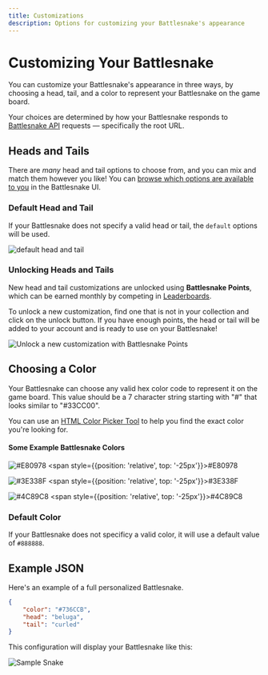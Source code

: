 ```yaml
---
title: Customizations
description: Options for customizing your Battlesnake's appearance
---
```


# Customizing Your Battlesnake

You can customize your Battlesnake's appearance in three ways, by choosing a head, tail, and a color to represent your Battlesnake on the game board.

Your choices are determined by how your Battlesnake responds to [Battlesnake API](api) requests &mdash; specifically the root URL.


## Heads and Tails

There are _many_ head and tail options to choose from, and you can mix and match them however you like! You can [browse which options are available to you](https://play.battlesnake.com/customizations) in the Battlesnake UI.


### Default Head and Tail

If your Battlesnake does not specify a valid head or tail, the `default` options will be used.

![default head and tail](/img/defaultsnake.png)


### Unlocking Heads and Tails

New head and tail customizations are unlocked using **Battlesnake Points**, which can be earned monthly by competing in [Leaderboards](leaderboards/overview).

To unlock a new customization, find one that is not in your collection and click on the unlock button. If you have enough points, the head or tail will be added to your account and is ready to use on your Battlesnake!

![Unlock a new customization with Battlesnake Points](/img/Customization_Unlock.png)


## Choosing a Color

Your Battlesnake can choose any valid hex color code to represent it on the game board. This value should be a 7 character string starting with "#" that looks similar to "#33CC00".

You can use an [HTML Color Picker Tool](https://www.w3schools.com/colors/colors\_picker.asp) to help you find the exact color you're looking for.

#### **Some Example Battlesnake Colors**

![#E80978](/img/screenshot-2020-05-13-09.19.33.png) <span style={{position: 'relative', top: '-25px'}}>#E80978</span>

![#3E338F](/img/screenshot-2020-05-13-09.19.58.png) <span style={{position: 'relative', top: '-25px'}}>#3E338F</span>

![#4C89C8](/img/screenshot-2020-05-13-09.20.29.png) <span style={{position: 'relative', top: '-25px'}}>#4C89C8</span>


### Default Color

If your Battlesnake does not specificy a valid color, it will use a default value of `#888888`.


## Example JSON

Here's an example of a full personalized Battlesnake.

```json title="customizations.json"
{
	"color": "#736CCB",
	"head": "beluga",
	"tail": "curled"
}
```

This configuration will display your Battlesnake like this:

![Sample Snake](/img/samplesnake.png)
